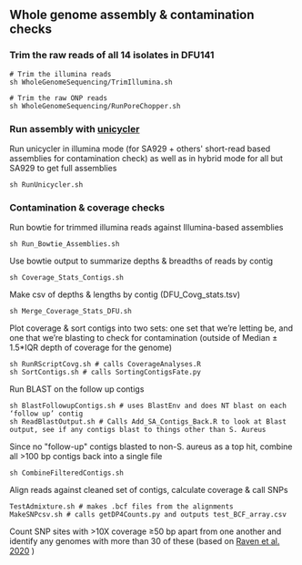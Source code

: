 
## Whole genome assembly & contamination checks


### Trim the raw reads of all 14 isolates in DFU141
```
# Trim the illumina reads
sh WholeGenomeSequencing/TrimIllumina.sh

# Trim the raw ONP reads 
sh WholeGenomeSequencing/RunPoreChopper.sh

```
### Run assembly with [unicycler](https://github.com/rrwick/Unicycler)

Run unicycler in illumina mode (for SA929 + others' short-read based assemblies for contamination check) as well as in hybrid mode for all but SA929 to get full assemblies

```
sh RunUnicycler.sh
```

### Contamination & coverage checks
Run bowtie for trimmed illumina reads against Illumina-based assemblies 
```
sh Run_Bowtie_Assemblies.sh
```
 Use bowtie output to summarize depths & breadths of reads by contig 
```
sh Coverage_Stats_Contigs.sh 
```
Make csv of  depths & lengths by contig (DFU_Covg_stats.tsv)

```
sh Merge_Coverage_Stats_DFU.sh
```

Plot coverage & sort contigs into two sets: one set that we’re letting be, and one that we’re blasting to check for contamination (outside of Median ± 1.5*IQR depth of coverage for the genome)
```
sh RunRScriptCovg.sh # calls CoverageAnalyses.R
sh SortContigs.sh # calls SortingContigsFate.py 
```

Run BLAST on the follow up contigs
```
sh BlastFollowupContigs.sh # uses BlastEnv and does NT blast on each ‘follow up’ contig
sh ReadBlastOutput.sh # Calls Add_SA_Contigs_Back.R to look at Blast output, see if any contigs blast to things other than S. Aureus 
```
Since no "follow-up" contigs blasted to non-S. aureus as a top hit, combine all >100 bp contigs back into a single file
```
sh CombineFilteredContigs.sh
```

Align reads against cleaned set of contigs, calculate coverage & call SNPs

```
TestAdmixture.sh # makes .bcf files from the alignments 
MakeSNPcsv.sh # calls getDP4Counts.py and outputs test_BCF_array.csv
```
Count SNP sites with >10X coverage ≥50 bp apart from one another and identify any genomes with more than 30 of these (based on [Raven et al. 2020](https://doi.org/10.1099/mgen.0.000354) )


